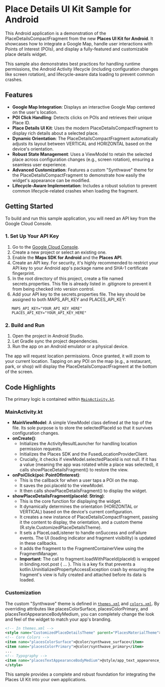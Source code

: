 # **Place Details UI Kit Sample for Android**

This Android application is a demonstration of the PlaceDetailsCompactFragment from the new **Places
UI Kit for Android**. It showcases how to integrate a Google Map, handle user interactions with
Points of Interest (POIs), and display a fully-featured and customizable place details widget.

This sample also demonstrates best practices for handling runtime permissions, the Android Activity
lifecycle (including configuration changes like screen rotation), and lifecycle-aware data loading
to prevent common crashes.

## **Features**

* **Google Map Integration**: Displays an interactive Google Map centered on the user's location.
* **POI Click Handling**: Detects clicks on POIs and retrieves their unique Place ID.
* **Place Details UI Kit**: Uses the modern PlaceDetailsCompactFragment to display rich details
  about a selected place.
* **Dynamic Orientation**: The PlaceDetailsCompactFragment automatically adjusts its layout between
  VERTICAL and HORIZONTAL based on the device's orientation.
* **Robust State Management**: Uses a ViewModel to retain the selected place across configuration
  changes (e.g., screen rotation), ensuring a seamless user experience.
* **Advanced Customization**: Features a custom "Synthwave" theme for the
  PlaceDetailsCompactFragment to demonstrate how easily the widget's appearance can be modified.
* **Lifecycle-Aware Implementation**: Includes a robust solution to prevent common lifecycle-related
  crashes when loading the fragment.

## **Getting Started**

To build and run this sample application, you will need an API key from the Google Cloud Console.

### **1. Set Up Your API Key**

1. Go to the [Google Cloud Console](https://console.cloud.google.com/).
2. Create a new project or select an existing one.
3. Enable the **Maps SDK for Android** and the **Places API**.
4. Create an API key. For security, it's highly recommended to restrict your API key to your Android
   app's package name and SHA-1 certificate fingerprint.
5. In the root directory of this project, create a file named secrets.properties. This file is
   already listed in .gitignore to prevent it from being checked into version control.
6. Add your API key to the secrets.properties file. The key should be assigned to both
   MAPS_API_KEY and PLACES_API_KEY:

```properties
   MAPS_API_KEY="YOUR_API_KEY_HERE"
   PLACES_API_KEY="YOUR_API_KEY_HERE"
```

### **2. Build and Run**

1. Open the project in Android Studio.
2. Let Gradle sync the project dependencies.
3. Run the app on an Android emulator or a physical device.

The app will request location permissions. Once granted, it will zoom to your current location.
Tapping on any POI on the map (e.g., a restaurant, park, or shop) will display the
PlaceDetailsCompactFragment at the bottom of the screen.

## **Code Highlights**

The primary logic is contained within
[`MainActivity.kt`](app/src/main/java/com/example/placedetailsuikit/MainActivity.kt).

### **MainActivity.kt**

* **MainViewModel**: A simple ViewModel class defined at the top of the file. Its sole purpose is to
  store the selectedPlaceId so that it survives configuration changes.
* **onCreate()**:
    * Initializes the ActivityResultLauncher for handling location permission requests.
    * Initializes the Places SDK and the FusedLocationProviderClient.
    * Crucially, it checks if viewModel.selectedPlaceId is not null. If it has a value (meaning the
      app was rotated while a place was selected), it calls showPlaceDetailsFragment() to restore
      the view.
* **onPoiClick(poi: PointOfInterest)**:
    * This is the callback for when a user taps a POI on the map.
    * It saves the poi.placeId to the viewModel.
    * It then calls showPlaceDetailsFragment() to display the widget.
* **showPlaceDetailsFragment(placeId: String)**:
    * This is the core function for displaying the widget.
    * It dynamically determines the orientation (HORIZONTAL or VERTICAL) based on the device's
      current configuration.
    * It creates a new instance of PlaceDetailsCompactFragment, passing it the content to display,
      the orientation, and a custom theme (R.style.CustomizedPlaceDetailsTheme).
    * It sets a PlaceLoadListener to handle onSuccess and onFailure events. The UI (loading
      indicator and fragment visibility) is updated in these callbacks.
    * It adds the fragment to the FragmentContainerView using the FragmentManager.
    * **Important**: The call to fragment.loadWithPlaceId(placeId) is wrapped in
      binding.root.post { ... }. This is a key fix that prevents a
      kotlin.UninitializedPropertyAccessException crash by ensuring the fragment's view is fully
      created and attached before its data is loaded.

### **Customization**

The custom "Synthwave" theme is defined in [`themes.xml`](app/src/main/res/values/themes.xml) and
[`colors.xml`](app/src/main/res/values/colors.xml). By overriding attributes like placesColorSurface,
placesColorPrimary, and placesTextAppearanceBodyMedium, you can completely change the look and feel
of the widget to match your app's branding.

```xml
<!-- In themes.xml -->  
<style name="CustomizedPlaceDetailsTheme" parent="PlacesMaterialTheme">  
<!-- Core Colors -->  
<item name="placesColorSurface">@color/synthwave_surface</item>  
<item name="placesColorPrimary">@color/synthwave_primary</item>  
...  
<!-- Typography -->  
<item name="placesTextAppearanceBodyMedium">@style/app_text_appearence_mono</item>  
</style>
```

This sample provides a complete and robust foundation for integrating the Places UI Kit into your
own applications.